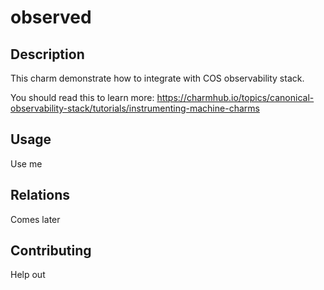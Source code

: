 # observed

## Description

This charm demonstrate how to integrate with COS observability stack.

You should read this to learn more: https://charmhub.io/topics/canonical-observability-stack/tutorials/instrumenting-machine-charms

## Usage

Use me

## Relations

Comes later

## Contributing

Help out
